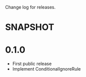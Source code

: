 Change log for releases.

# SNAPSHOT

# 0.1.0

* First public release
* Implement ConditionalIgnoreRule
